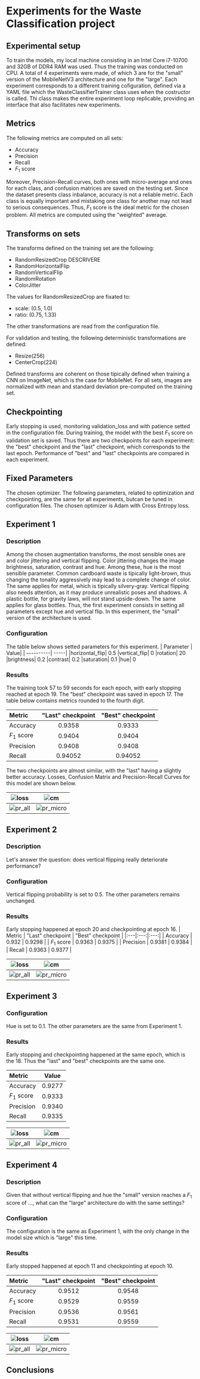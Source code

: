 # Experiments for the Waste Classification project

## Experimental setup
To train the models, my local machine consisting in an Intel Core i7-10700 and 32GB of DDR4 RAM was used. Thus the training was conducted on CPU. A total of 4 experiments were made, of which 3 are for the "small" version of the MobileNetV3 architecture and one for the "large". Each experiment corresponds to a different training cofiguration, defined via a YAML file which the WasteClassifierTrainer class uses when the costructor is called. Thi class makes the entire experiment loop replicable, providing an interface that also facilitates new experiments.

## Metrics
The following metrics are computed on all sets:
- Accuracy
- Precision
- Recall
- $F_1$ score

Moreover, Precision-Recall curves, both ones with micro-average and ones for each class, and confusion matrices are saved on the testing set. Since the dataset presents class inbalance, accuracy is not a reliable metric. Each class is equally important and mistaking one class for another may not lead to serious consequences. Thus, $F_1$ score is the ideal metric for the chosen problem. All metrics are computed using the "weighted" average.

## Transforms on sets
The transforms defined on the training set are the following:
- RandomResizedCrop DESCRIVERE
- RandomHorizontalFlip
- RandomVerticalFlip
- RandomRotation
- ColorJitter

The values for RandomResizedCrop are fixated to:
- scale: (0.5, 1.0)
- ratio: (0.75, 1.33)

The other transformations are read from the configuration file.

For validation and testing, the following deterministic transformations are defined:
- Resize(256)
- CenterCrop(224)

Defined transforms are coherent on those tipically defined when training a CNN on ImageNet, which is the case for MobileNet.
For all sets, images are normalized with mean and standard deviation pre-computed on the training set.

## Checkpointing
Early stopping is used, monitoring validation_loss and with patience setted in the configuration file. During training, the model with the best $F_1$ score on validation set is saved. Thus there are two checkpoints for each experiment: the "best" checkpoint and the "last" checkpoint, which corresponds to the last epoch. Performance of "best" and "last" checkpoints are compared in each experiment.

## Fixed Parameters
The chosen optimizer. The following parameters, related to optimization and checkpointing, are the same for all experiments, butcan be tuned in configuration files. The chosen optimizer is Adam with Cross Entropy loss.



## Experiment 1

### Description
Among the chosen augmentation transforms, the most sensible ones are  and color jittering and vertical flipping. Color jittering changes the image brightness, saturation, contrast and hue. Among these, hue is the most sensible parameter. Common cardboard waste is tipically light-brown, thus changing the tonality aggressively may lead to a complete change of color. The same applies for metal, which is tipically silvery-gray. Vertical flipping also needs attention, as it may produce unrealistic poses and shadows. A plastic bottle, for gravity laws, will not stand upside-down. The same applies for glass bottles. Thus, the first experiment consists in setting all parameters except hue and vertical flip. In this experiment, the "small" version of the architecture is used.

### Configuration
The table below shows setted parameters for this experiment.
| Parameter | Value|
| ----------| -----|
|horizontal_flip| 0.5
|vertical_flip| 0
|rotation| 20
|brightness| 0.2
|contrast| 0.2
|saturation| 0.1
|hue| 0
### Results
The training took 57 to 59 seconds for each epoch, with early stopping reached at epoch 19. The "best" checkpoint was saved in epoch 17. The table below contains metrics rounded to the fourth digit.

| Metric | "Last" checkpoint | "Best" checkpoint |
|:---|:---:|:---:|
| Accuracy | 0.9358 | 0.9333 |
| $F_1$ score | 0.9404 | 0.9404 |
| Precision | 0.9408 | 0.9408 |
| Recall | 0.94052 | 0.94052 |

The two checkpoints are almost similar, with the "last" having a slightly better accuracy.
Losses, Confusion Matrix and Precision-Recall Curves for this model are shown below.

| ![loss](experiments/exp_one/loss.png) | ![cm](experiments/exp_one/cm.png) |  
|---------------------------|---------------------------|
| ![pr_all](experiments/exp_one/pr_curve_all.png) | ![pr_micro](experiments/exp_one/pr_curve_micro.png)

## Experiment 2
### Description 
Let's answer the question: does vertical flipping really deteriorate performance?

### Configuration
Vertical flipping probability is set to 0.5. The other parameters remains unchanged.
### Results
Early stopping happened at epoch 20 and checkpointing at epoch 16. 
| Metric | "Last" checkpoint | "Best" checkpoint |
|:---|:---:|:---:|
| Accuracy | 0.932 | 0.9298 |
| $F_1$ score | 0.9363 | 0.9375 |
| Precision | 0.9381 | 0.9384 |
| Recall | 0.9363 | 0.9377 |

| ![loss](experiments/exp_two/loss.png) | ![cm](experiments/exp_two/cm.png) |  
|---------------------------|---------------------------|
| ![pr_all](experiments/exp_two/pr_curve_all.png) | ![pr_micro](experiments/exp_two/pr_curve_micro.png)



## Experiment 3

### Configuration
Hue is set to 0.1. The other parameters are the same from Experiment 1.
### Results
Early stopping and checkpointing happened at the same epoch, which is the 18. Thus the "last" and "best" checkpoints are the same one.

| Metric | Value |
|:---|:---:|
| Accuracy | 0.9277 | 
| $F_1$ score | 0.9333 | 
| Precision | 0.9340 | 
| Recall | 0.9335 | 

| ![loss](experiments/exp_three/loss.png) | ![cm](experiments/exp_three/cm.png) |  
|---------------------------|---------------------------|
| ![pr_all](experiments/exp_three/pr_curve_all.png) | ![pr_micro](experiments/exp_three/pr_curve_micro.png)


## Experiment 4

### Description
Given that without vertical flipping and hue the "small" version reaches a $F_1$ score of ..., what can the "large" architecture do with the same settings? 

### Configuration
The configuration is the same as Experiment 1, with the only change in the model size which is "large" this time.

### Results
Early stopped happened at epoch 11 and checkpointing at epoch 10.

| Metric | "Last" checkpoint | "Best" checkpoint |
|:---|:---:|:---:|
| Accuracy | 0.9512 | 0.9548 |
| $F_1$ score | 0.9529 | 0.9559 |
| Precision | 0.9536 | 0.9561 |
| Recall | 0.9531 | 0.9559 |

| ![loss](experiments/exp_four/loss.png) | ![cm](experiments/exp_four/cm.png) |  
|---------------------------|---------------------------|
| ![pr_all](experiments/exp_four/pr_curve_all.png) | ![pr_micro](experiments/exp_four/pr_curve_micro.png)

## Conclusions
